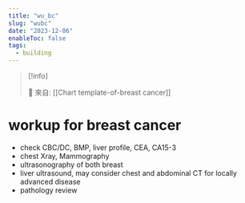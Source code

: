 ```yaml
---
title: "wu_bc"
slug: "wubc"
date: "2023-12-06"
enableToc: false
tags:
  - building
---
```


> [!info]
>
> 🌱 來自: [[Chart template-of-breast cancer]]

# workup for breast cancer

- check CBC/DC, BMP, liver profile, CEA, CA15-3
- chest Xray, Mammography
- ultrasonography of both breast
- liver ultrasound, may consider chest and abdominal CT for locally advanced disease
- pathology review

